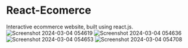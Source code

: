 # React-Ecomerce
Interactive ecommerce website, built using react.js.
![Screenshot 2024-03-04 054619](https://github.com/YuvanKa/e-commerce-project/assets/117811727/24c9ba9d-3562-49d6-a099-eec5c9a1c1bf)
![Screenshot 2024-03-04 054636](https://github.com/YuvanKa/e-commerce-project/assets/117811727/2e187901-2098-426d-8a9e-9b5832fe1ad4)
![Screenshot 2024-03-04 054653](https://github.com/YuvanKa/e-commerce-project/assets/117811727/1b9c91de-53ec-4d82-aaa8-0717cb26618e)
![Screenshot 2024-03-04 054708](https://github.com/YuvanKa/e-commerce-project/assets/117811727/15820970-12ae-4c69-8b42-96ed077458ba)

